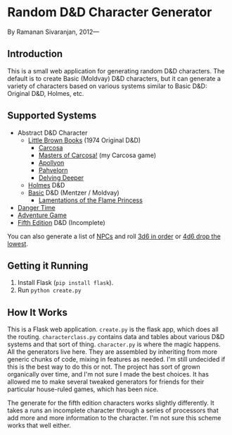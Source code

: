 # Random D&D Character Generator

By Ramanan Sivaranjan, 2012—

## Introduction

This is a small web application for generating random D&D characters. The
default is to create Basic (Moldvay) D&D characters, but it can generate a
variety of characters based on various systems similar to Basic D&D: Original
D&D, Holmes, etc.

## Supported Systems

- Abstract D&D Character
    - [Little Brown Books][lbb] (1974 Original D&D)
        - [Carcosa][]
        - [Masters of Carcosa!][moc] (my Carcosa game)
        - [Apollyon][]
        - [Pahvelorn][]
        - [Delving Deeper][dd]
    - [Holmes] D&D
    - [Basic][] D&D (Mentzer / Moldvay)
        - [Lamentations of the Flame Princess][lotfp]
- [Danger Time][dangertime]
- [Adventure Game][adventuregame]
- [Fifth Edition][5e] D&D (Incomplete)

You can also generate a list of [NPCs][] and roll [3d6 in order][3d6] or [4d6 drop the lowest][4d6].

## Getting it Running

1. Install Flask (`pip install flask`). 
2. Run `python create.py`

## How It Works

This is a Flask web application. `create.py` is the flask app, which does all
the routing. `characterclass.py` contains data and tables about various D&D
systems and that sort of thing. `character.py` is where the magic happens. All
the generators live here. They are assembled by inheriting from more generic
chunks of code, mixing in features as needed. I'm still undecided if this is
the best way to do this or not. The project has sort of grown organically over
time, and I'm not sure I made the best choices. It has allowed me to make
several tweaked generators for friends for their particular house-ruled games,
which has been nice.

The generate for the fifth edition characters works slightly differently. It
takes a runs an incomplete character through a series of processors that add
more and more information to the character. I'm not sure this scheme works that
well either.


[lbb]: http://character.totalpartykill.ca/lbb/
[carcosa]: http://character.totalpartykill.ca/carcosa/
[moc]: http://character.totalpartykill.ca/moc/
[apollyon]: http://character.totalpartykill.ca/apollyon/
[pahvelorn]: http://character.totalpartykill.ca/pahvelorn/
[dd]: http://character.totalpartykill.ca/dd/
[holmes]: http://character.totalpartykill.ca/holmes/
[basic]: http://character.totalpartykill.ca/basic/
[lotfp]: http://character.totalpartykill.ca/lotfp/
[5e]: http://character.totalpartykill.ca/5e/
[dangertime]: http://character.totalpartykill.ca/dangertime/
[adventuregame]: http://character.totalpartykill.ca/adventuregame/
[npcs]: http://character.totalpartykill.ca/npcs/
[3d6]: http://character.totalpartykill.ca/3d6/
[4d6]: http://character.totalpartykill.ca/4d6/
